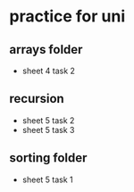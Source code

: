 
# practice for uni

## arrays folder
- sheet 4 task 2

## recursion
- sheet 5 task 2
- sheet 5 task 3

## sorting folder
- sheet 5 task 1
